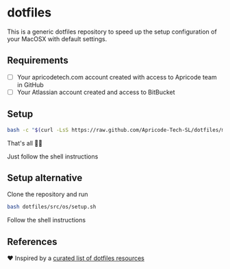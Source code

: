 # dotfiles

This is a generic dotfiles repository to speed up the setup configuration of your MacOSX with default settings.

## Requirements

- [ ] Your apricodetech.com account created with access to Apricode team in GitHub
- [ ] Your Atlassian account created and access to BitBucket

## Setup

```bash
bash -c "$(curl -LsS https://raw.github.com/Apricode-Tech-SL/dotfiles/main/src/os/setup.sh)"
```

That's all 🌈✨

Just follow the shell instructions

## Setup alternative

Clone the repository and run 

```bash
bash dotfiles/src/os/setup.sh
```

Follow the shell instructions

## References

❤️ Inspired by a [curated list of dotfiles resources](https://github.com/webpro/awesome-dotfiles)
